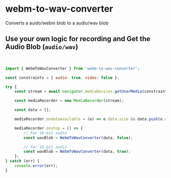 # webm-to-wav-converter

Converts a auido/webm blob to a audio/wav blob

## Use your own logic for recording and Get the Audio Blob (`audio/wav`)

<br/>

```javascript
import { WebmToWavConverter } from 'webm-to-wav-converter';

const constraints = { audio: true, video: false };

try {
	const stream = await navigator.mediaDevices.getUserMedia(constraints);

	const mediaRecorder = new MediaRecorder(stream);

	const data = [];

	mediaRecorder.ondataavailable = (e) => e.data.size && data.push(e.data);

	mediaRecorder.onstop = () => {
		// For 16-bit audio
		const wavBlob = WebmToWavConverter(data, false);

		// For 32-bit audio
		const wavBlob = WebmToWavConverter(data, true);
	};
} catch (err) {
	console.error(err);
}
```
